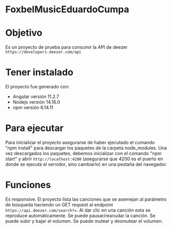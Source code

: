# FoxbelMusicEduardoCumpa

# Objetivo
Es un proyecto de prueba para consumir la API de deezer `https://developers.deezer.com/api`

# Tener instalado
El proyecto fue generado con:
 - Angular versión 11.2.7
 - Nodejs versión 14.16.0
 - npm versión 6.14.11

# Para ejecutar
Para inicializar el proyecto asegurarse de haber ejecutado el comando "npm install" para descargar los paquetes de la carpeta node_modules.
Una vez descargados los paquetes, debemos inicializar con el comando "npm start" y abrir `http://localhost:4200` (asegurarse que 4200 es el puerto en donde se ejecuta el servidor, sino cambiarlo) en una pestaña del navegador.

# Funciones
Es responsive.
El proyecto lista las canciones que se asemejan al parámetro de búsqueda haciendo un GET request al endpoint `https://api.deezer.com/search?=`.
Al dar clic en una canción esta se reproduce automáticamente.
Se puede pausar/reanudar la canción.
Se puede subir y bajar el volumen.
Se puede mutear y desmutear el volumen.